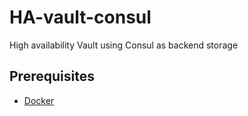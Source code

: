 # HA-vault-consul
High availability Vault using Consul as backend storage

## Prerequisites

- [Docker](https://docs.docker.com)


